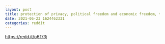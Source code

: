 ```yaml
--- 
layout: post 
title: protection of privacy, political freedom and economic freedom, the adherents of which use cryptographic software for confidentiality and security while sending and receiving information over computer networks 
date: 2021-06-23 1624462331 
categories: reddit 
--- 
```

https://redd.it/o6f73j